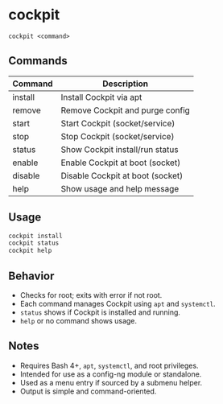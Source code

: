 # cockpit

```
cockpit <command>
```

## Commands

| Command    | Description                         |
|------------|-------------------------------------|
| install    | Install Cockpit via apt             |
| remove     | Remove Cockpit and purge config     |
| start      | Start Cockpit (socket/service)      |
| stop       | Stop Cockpit (socket/service)       |
| status     | Show Cockpit install/run status     |
| enable     | Enable Cockpit at boot (socket)     |
| disable    | Disable Cockpit at boot (socket)    |
| help       | Show usage and help message         |

## Usage

```bash
cockpit install
cockpit status
cockpit help
```

## Behavior

- Checks for root; exits with error if not root.
- Each command manages Cockpit using `apt` and `systemctl`.
- `status` shows if Cockpit is installed and running.
- `help` or no command shows usage.

## Notes

- Requires Bash 4+, `apt`, `systemctl`, and root privileges.
- Intended for use as a config-ng module or standalone.
- Used as a menu entry if sourced by a submenu helper.
- Output is simple and command-oriented.

